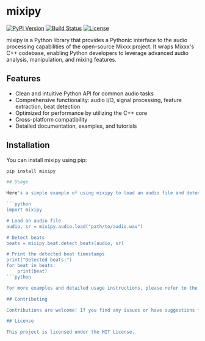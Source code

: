 # mixipy

[![PyPI Version](https://img.shields.io/pypi/v/mixipy.svg)](https://pypi.org/project/mixipy/)
[![Build Status](https://img.shields.io/travis/yourusername/mixipy.svg)](https://travis-ci.org/yourusername/mixipy)
[![License](https://img.shields.io/pypi/l/mixipy.svg)](https://github.com/yourusername/mixipy/blob/main/LICENSE)

mixipy is a Python library that provides a Pythonic interface to the audio processing capabilities of the open-source Mixxx project. It wraps Mixxx's C++ codebase, enabling Python developers to leverage advanced audio analysis, manipulation, and mixing features.

## Features

- Clean and intuitive Python API for common audio tasks
- Comprehensive functionality: audio I/O, signal processing, feature extraction, beat detection
- Optimized for performance by utilizing the C++ core
- Cross-platform compatibility
- Detailed documentation, examples, and tutorials

## Installation

You can install mixipy using pip:

```bash
pip install mixipy

## Usage

Here's a simple example of using mixipy to load an audio file and detect beats:

```python
import mixipy

# Load an audio file
audio, sr = mixipy.audio.load("path/to/audio.wav")

# Detect beats
beats = mixipy.beat.detect_beats(audio, sr)

# Print the detected beat timestamps
print("Detected beats:")
for beat in beats:
    print(beat)
```python

For more examples and detailed usage instructions, please refer to the documentation.

## Contributing

Contributions are welcome! If you find any issues or have suggestions for improvement, please open an issue or submit a pull request. Make sure to follow the contribution guidelines outlined in CONTRIBUTING.md.

## License

This project is licensed under the MIT License.